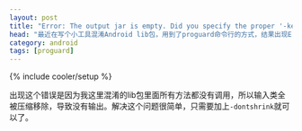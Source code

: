 ```yaml
---
layout: post
title: "Error: The output jar is empty. Did you specify the proper '-keep' options"
head: "最近在写个小工具混淆Android lib包，用到了proguard命令行的方式，结果出现Error: The output jar is empty. Did you specify the proper '-keep' options的错误。"
category: android
tags: [proguard]
---
```

{% include cooler/setup %}

出现这个错误是因为我这里混淆的lib包里面所有方法都没有调用，所以输入类全被压缩移除，导致没有输出。解决这个问题很简单，只需要加上`-dontshrink`就可以了。
